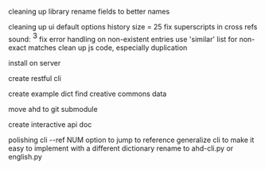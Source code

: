 cleaning up library
    rename fields to better names

cleaning up ui
    default options
        history size = 25
    fix superscripts in cross refs
        sound: <font size="+1"><sup>3</sup></font>
    fix error handling on non-existent entries
    use 'similar' list for non-exact matches
    clean up js code, especially duplication

install on server

create restful cli

create example dict
    find creative commons data

move ahd to git submodule

create interactive api doc

polishing cli
    --ref NUM option to jump to reference
    generalize cli to make it easy to implement with a different dictionary
        rename to ahd-cli.py or english.py
